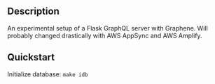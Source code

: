 ## Description
An experimental setup of a Flask GraphQL server with Graphene. Will probably changed drastically with AWS AppSync and AWS Amplify.

## Quickstart
Initialize database: `make idb`

